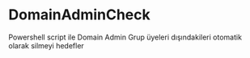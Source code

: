 # DomainAdminCheck
Powershell script ile Domain Admin Grup üyeleri dışındakileri otomatik olarak silmeyi hedefler
